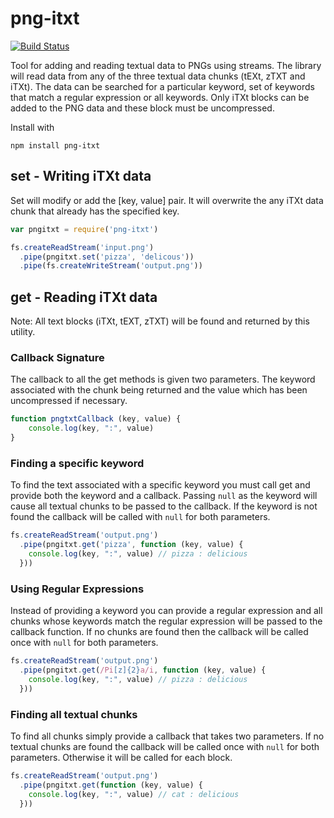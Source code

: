 # png-itxt 
[![Build Status](https://travis-ci.org/briancullen/png-itxt.svg?branch=all-text-chunks)](https://travis-ci.org/briancullen/png-itxt)

Tool for adding and reading textual data to PNGs using streams. The library will read data from any of the three textual data chunks (tEXt, zTXT and iTXt). The data can be searched for a particular keyword, set of keywords that match a regular expression or all keywords. Only iTXt blocks can be added to the PNG data and these block must be uncompressed.

Install with
```
npm install png-itxt
```

## set - Writing iTXt data

Set will modify or add the [key, value] pair. It will overwrite the any iTXt data chunk that already has the specified key.

```js
var pngitxt = require('png-itxt')

fs.createReadStream('input.png')
  .pipe(pngitxt.set('pizza', 'delicous'))
  .pipe(fs.createWriteStream('output.png'))
```

## get - Reading iTXt data

Note: All text blocks (iTXt, tEXT, zTXT) will be found and returned by this utility.

### Callback Signature
The callback to all the get methods is given two parameters. The keyword associated with the chunk being returned and the value which has been uncompressed if necessary.

```js
function pngtxtCallback (key, value) {
    console.log(key, ":", value)
}
```

### Finding a specific keyword
To find the text associated with a specific keyword you must call get and provide both the keyword and a callback. Passing `null` as the keyword will cause all textual chunks to be passed to the callback. If the keyword is not found the callback will be called with `null` for both parameters.

```js
fs.createReadStream('output.png')
  .pipe(pngitxt.get('pizza', function (key, value) {
    console.log(key, ":", value) // pizza : delicious
  }))
```

### Using Regular Expressions
Instead of providing a keyword you can provide a regular expression and all chunks whose keywords match the regular expression will be passed to the callback function. If no chunks are found then the callback will be called once with `null` for both parameters.

```js
fs.createReadStream('output.png')
  .pipe(pngitxt.get(/Pi[z]{2}a/i, function (key, value) {
    console.log(key, ":", value) // pizza : delicious
  }))
```

### Finding all textual chunks
To find all chunks simply provide a callback that takes two parameters. If no textual chunks are found the callback will be called once with `null` for both parameters. Otherwise it will be called for each block.

```js
fs.createReadStream('output.png')
  .pipe(pngitxt.get(function (key, value) {
    console.log(key, ":", value) // cat : delicious
  }))
```
